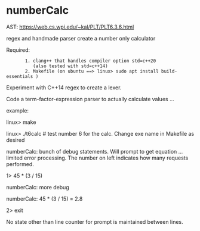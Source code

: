 # numberCalc

AST: https://web.cs.wpi.edu/~kal/PLT/PLT6.3.6.html


regex and handmade parser create a number only calculator

Required:  

           1. clang++ that handles compiler option std=c++20  
              (also tested with std=c++14)
           2. Makefile (on ubuntu ==> linux> sudo apt install build-essentials )

Experiment with C++14 regex to create a lexer.  

Code a term-factor-expression parser to actually calculate values ...

example:

linux> make

linux> ./t6calc    # test number 6 for the calc.  Change exe name in Makefile as desired

numberCalc:  bunch of debug statements.  Will prompt to get equation ... limited error processing.
             The number on left indicates how many requests performed.

1> 45 * (3 / 15)

numberCalc: more debug

numberCalc: 45 * (3 / 15) = 2.8

2> exit


No state other than line counter for prompt is maintained between lines.  
